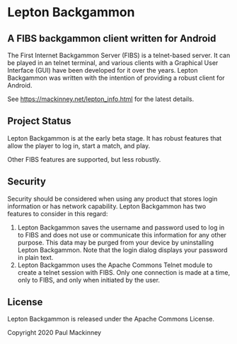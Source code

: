 Lepton Backgammon
=================


A FIBS backgammon client written for Android
--------------------------------------------

The First Internet Backgammon Server (FIBS) is a telnet-based server. It can be played in an telnet 
terminal, and various clients with a Graphical User Interface (GUI) have been developed for it over 
the years. Lepton Backgammon was written with the intention of providing a robust client for Android.

See https://mackinney.net/lepton_info.html for the latest details.

Project Status
--------------

Lepton Backgammon is at the early beta stage. It has robust features that allow the player to log 
in, start a match, and play. 

Other FIBS features are supported, but less robustly.


Security
--------

Security should be considered when using any product that stores login information or has network 
capability. Lepton Backgammon has two features to consider in this regard:
1. Lepton Backgammon saves the username and password used to log in to FIBS and does not use or 
communicate this information for any other purpose. This data may be purged from your device by 
uninstalling Lepton Backgammon. Note that the login dialog displays your password in plain text.
2. Lepton Backgammon uses the Apache Commons Telnet module to create a telnet session with FIBS. 
Only one connection is made at a time, only to FIBS, and only when initiated by the user.

License
-------

Lepton Backgammon is released under the Apache Commons License. 

Copyright 2020 Paul Mackinney
